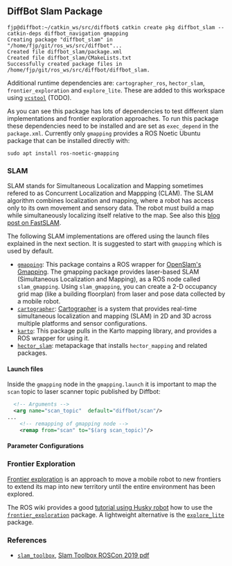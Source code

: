## DiffBot Slam Package

```console
fjp@diffbot:~/catkin_ws/src/diffbot$ catkin create pkg diffbot_slam --catkin-deps diffbot_navigation gmapping
Creating package "diffbot_slam" in "/home/fjp/git/ros_ws/src/diffbot"...
Created file diffbot_slam/package.xml
Created file diffbot_slam/CMakeLists.txt
Successfully created package files in /home/fjp/git/ros_ws/src/diffbot/diffbot_slam.
```

Additional runtime dependencies are: `cartographer_ros`, `hector_slam`, `frontier_exploration` and `explore_lite`. These
are added to this workspace using [`vcstool`](https://github.com/dirk-thomas/vcstool) (TODO).

As you can see this package has lots of dependencies to test different slam implementations and frontier exploration approaches.
To run this package these dependencies need to be installed and are set as `exec_depend` in the `package.xml`. Currently only `gmapping` provides a ROS Noetic Ubuntu package that can be installed directly with:

```console
sudo apt install ros-noetic-gmapping
```

### SLAM

SLAM stands for Simultaneous Localization and Mapping sometimes refered to as Concurrent Localization and Mappping (CLAM). The SLAM algorithm combines localization and mapping, where a robot has access only to its own movement and sensory data. The robot must build a map while simultaneously localizing itself relative to the map. See also this [blog post on FastSLAM](https://fjp.at/posts/slam/fastslam/).

The following SLAM implementations are offered using the launch files explained in the next section. It is suggested to start with `gmapping` which is used by default.

- [`gmapping`](http://wiki.ros.org/gmapping): This package contains a ROS wrapper for [OpenSlam's Gmapping](https://openslam-org.github.io/). 
The gmapping package provides laser-based SLAM (Simultaneous Localization and Mapping), as a ROS node called `slam_gmapping`. 
Using `slam_gmapping`, you can create a 2-D occupancy grid map (like a building floorplan) from laser and pose data collected by a mobile robot.
- [`cartographer`](http://wiki.ros.org/cartographer): [Cartographer](https://google-cartographer-ros.readthedocs.io/en/latest/) is a system that provides real-time simultaneous localization and mapping (SLAM) in 2D and 3D across multiple platforms and sensor configurations.
- [`karto`](http://wiki.ros.org/karto): This package pulls in the Karto mapping library, and provides a ROS wrapper for using it.
- [`hector_slam`](http://wiki.ros.org/hector_slam): metapackage that installs `hector_mapping` and related packages.

#### Launch files


Inside the `gmapping` node in the `gmapping.launch` it is important to map the `scan` topic to laser scanner topic published by Diffbot:

```xml
  <!-- Arguments -->
  <arg name="scan_topic"  default="diffbot/scan"/>
...
    <!-- remapping of gmapping node -->
    <remap from="scan" to="$(arg scan_topic)"/>
```

#### Parameter Configurations


### Frontier Exploration

[Frontier exploration](http://www.robotfrontier.com/papers/cira97.pdf) is an approach to move a mobile robot to new frontiers to extend its 
map into new territory until the entire environment has been explored. 

The ROS wiki provides a good [tutorial using Husky robot](http://wiki.ros.org/husky_navigation/Tutorials/Husky%20Frontier%20Exploration%20Demo) how to use the [`frontier_exploration`](http://wiki.ros.org/frontier_exploration) package. A lightweight alternative is the [`explore_lite`](http://wiki.ros.org/explore_lite) package.


### References

- [`slam_toolbox`](http://wiki.ros.org/slam_toolbox), [Slam Toolbox ROSCon 2019 pdf](https://roscon.ros.org/2019/talks/roscon2019_slamtoolbox.pdf)
